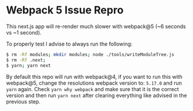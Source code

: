 # Webpack 5 Issue Repro

This next.js app will re-render much slower with webpack@5 (~6 seconds vs ~1 second).

To properly test I advise to always run the following:

```sh
$ rm -Rf modules; mkdir modules; node ./tools/writeModuleTree.js
$ rm -Rf .next;
$ yarn; yarn next
```

By default this repo will run with webpack@4, if you want to run this with webpack@5, change the resolutions webpack version to: `5.17.0` and run `yarn` again. Check `yarn why webpack` and make sure that it is the correct version and then run `yarn next` after clearing everything like advised in the previous step.
